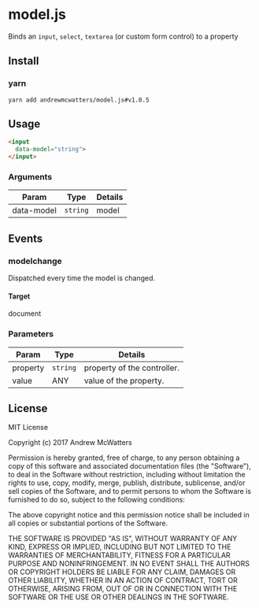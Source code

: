 # model.js
Binds an `input`, `select`, `textarea` (or custom form control) to a property

## Install
### yarn
```shell
yarn add andrewmcwatters/model.js#v1.0.5
```

## Usage
```html
<input
  data-model="string">
</input>
```

### Arguments
| Param      | Type     | Details |
| ---------- | -------- | ------- |
| data-model | `string` | model   |

## Events
### modelchange
Dispatched every time the model is changed.

#### Target
document

### Parameters
| Param    | Type     | Details                     |
| -------- | -------- | --------------------------- |
| property | `string` | property of the controller. |
| value    | ANY      | value of the property.      |

## License
MIT License

Copyright (c) 2017 Andrew McWatters

Permission is hereby granted, free of charge, to any person obtaining a copy
of this software and associated documentation files (the "Software"), to deal
in the Software without restriction, including without limitation the rights
to use, copy, modify, merge, publish, distribute, sublicense, and/or sell
copies of the Software, and to permit persons to whom the Software is
furnished to do so, subject to the following conditions:

The above copyright notice and this permission notice shall be included in all
copies or substantial portions of the Software.

THE SOFTWARE IS PROVIDED "AS IS", WITHOUT WARRANTY OF ANY KIND, EXPRESS OR
IMPLIED, INCLUDING BUT NOT LIMITED TO THE WARRANTIES OF MERCHANTABILITY,
FITNESS FOR A PARTICULAR PURPOSE AND NONINFRINGEMENT. IN NO EVENT SHALL THE
AUTHORS OR COPYRIGHT HOLDERS BE LIABLE FOR ANY CLAIM, DAMAGES OR OTHER
LIABILITY, WHETHER IN AN ACTION OF CONTRACT, TORT OR OTHERWISE, ARISING FROM,
OUT OF OR IN CONNECTION WITH THE SOFTWARE OR THE USE OR OTHER DEALINGS IN THE
SOFTWARE.
